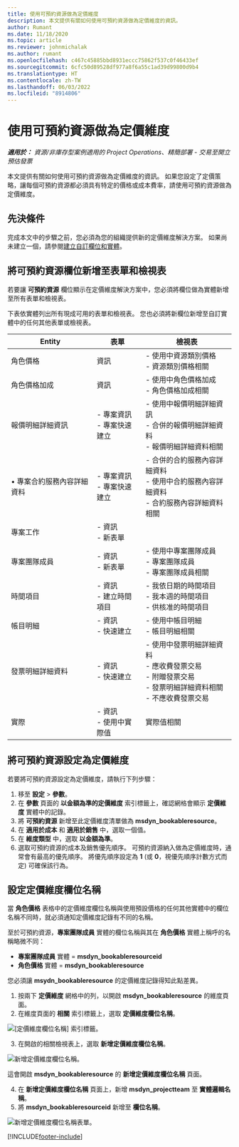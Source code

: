 ```yaml
---
title: 使用可預約資源做為定價維度
description: 本文提供有關如何使用可預約資源做為定價維度的資訊。
author: Rumant
ms.date: 11/18/2020
ms.topic: article
ms.reviewer: johnmichalak
ms.author: rumant
ms.openlocfilehash: c467c45885bbd8931eccc75862f537c0f46433ef
ms.sourcegitcommit: 6cfc50d89528df977a8f6a55c1ad39d99800d9b4
ms.translationtype: HT
ms.contentlocale: zh-TW
ms.lasthandoff: 06/03/2022
ms.locfileid: "8914806"
---
```

# <a name="use-a-bookable-resource-as-a-pricing-dimension"></a>使用可預約資源做為定價維度

 _**適用於：** 資源/非庫存型案例適用的 Project Operations、精簡部署 - 交易至開立預估發票_ 

本文提供有關如何使用可預約資源做為定價維度的資訊。 如果您設定了定價策略，讓每個可預約資源都必須具有特定的價格或成本費率，請使用可預約資源做為定價維度。

## <a name="prerequisites"></a>先決條件
完成本文中的步驟之前，您必須為您的組織提供新的定價維度解決方案。 如果尚未建立一個，請參閱[建立自訂欄位和實體](../pricing-costing/create-custom-fields-entities-pricing-dimensions.md)。

## <a name="add-the-bookable-resource-field-to-forms-and-views"></a>將可預約資源欄位新增至表單和檢視表
若要讓 **可預約資源** 欄位顯示在定價維度解決方案中，您必須將欄位做為實體新增至所有表單和檢視表。

下表依實體列出所有現成可用的表單和檢視表。 您也必須將新欄位新增至自訂實體中的任何其他表單或檢視表。

|   Entity        | 表單   |檢視表        |
| ------------------------------|---------------------------------|----------------------------------|
|  角色價格| 資訊 | - 使用中資源類別價格<br> - 資源類別價格相關 |
|  角色價格加成| 資訊| - 使用中角色價格加成<br>- 角色價格加成相關 |
|  報價明細詳細資訊| - 專案資訊<br>- 專案快速建立| - 使用中報價明細詳細資訊<br>- 合併的報價明細詳細資料<br>- 報價明細詳細資料相關 |
|  • 專案合約服務內容詳細資料| - 專案資訊<br>- 專案快速建立| - 合併的合約服務內容詳細資料<br>- 使用中合約服務內容詳細資料<br>- 合約服務內容詳細資料相關 |
|  專案工作| - 資訊<br>- 新表單| &nbsp; |
|  專案團隊成員| - 資訊<br>- 新表單| - 使用中專案團隊成員<br>- 專案團隊成員<br>- 專案團隊成員相關 |
|  時間項目| - 資訊<br>- 建立時間項目| - 我依日期的時間項目<br>- 我本週的時間項目<br>- 供核准的時間項目|
|  帳目明細| - 資訊<br>- 快速建立| - 使用中帳目明細<br>- 帳目明細相關 |
|  發票明細詳細資料| - 資訊<br>- 快速建立| - 使用中發票明細詳細資料<br>- 應收費發票交易<br>- 附贈發票交易<br>- 發票明細詳細資料相關 <br>- 不應收費發票交易|
|  實際| - 資訊<br>- 使用中實際值| 實際值相關 |

## <a name="set-up-a-bookable-resource-as-a-pricing-dimension"></a>將可預約資源設定為定價維度
若要將可預約資源設定為定價維度，請執行下列步驟：

1. 移至 **設定** > **參數**。 
2. 在 **參數** 頁面的 **以金額為準的定價維度** 索引標籤上，確認網格會顯示 **定價維度** 實體中的記錄。 
2. 將 **可預約資源** 新增至此定價維度清單做為 **msdyn_bookableresource**。 
3. 在 **適用於成本** 和 **適用於銷售** 中，選取一個值。
4. 在 **維度類型** 中，選取 **以金額為準**。 
5. 選取可預約資源的成本及銷售優先順序。 可預約資源納入做為定價維度時，通常會有最高的優先順序。 將優先順序設定為 **1** (或 **0**，視優先順序計數方式而定) 可確保該行為。

## <a name="set-up-pricing-dimension-field-names"></a>設定定價維度欄位名稱

當 **角色價格** 表格中的定價維度欄位名稱與使用預設價格的任何其他實體中的欄位名稱不同時，就必須通知定價維度記錄有不同的名稱。  

至於可預約資源，**專案團隊成員** 實體的欄位名稱與其在 **角色價格** 實體上稱呼的名稱略微不同： 

 - **專案團隊成員** 實體 = **msdyn_bookableresourceid**
 - **角色價格** 實體 = **msdyn_bookableresource**

您必須讓 **msydn_bookableresource** 的定價維度記錄得知此點差異。

1. 按兩下 **定價維度** 網格中的列，以開啟 **msdyn_bookableresource** 的維度頁面。
2. 在維度頁面的 **相關** 索引標籤上，選取 **定價維度欄位名稱**。

  ![[定價維度欄位名稱] 索引標籤。](media/PD-fieldname.png)

3. 在開啟的相關檢視表上，選取 **新增定價維度欄位名稱**。

  ![新增定價維度欄位名稱。](media/Add-NewPD-fieldname.png)

  這會開啟 **msdyn_bookableresource** 的 **新增定價維度欄位名稱** 頁面。 

4. 在 **新增定價維度欄位名稱** 頁面上，新增 **msdyn_projectteam** 至 **實體邏輯名稱**。
5. 將 **msdyn_bookableresourceid** 新增至 **欄位名稱**。

 ![新增定價維度欄位名稱表單。](media/PD-fieldname-Added.png)


[!INCLUDE[footer-include](../includes/footer-banner.md)]